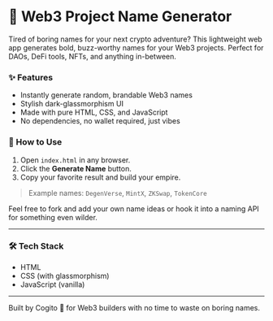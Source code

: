 # 🔮 Web3 Project Name Generator

Tired of boring names for your next crypto adventure? This lightweight web app generates bold, buzz-worthy names for your Web3 projects. Perfect for DAOs, DeFi tools, NFTs, and anything in-between.

### ✨ Features

- Instantly generate random, brandable Web3 names
- Stylish dark-glassmorphism UI
- Made with pure HTML, CSS, and JavaScript
- No dependencies, no wallet required, just vibes

### 🚀 How to Use

1. Open `index.html` in any browser.
2. Click the **Generate Name** button.
3. Copy your favorite result and build your empire.

> Example names: `DegenVerse`, `MintX`, `ZKSwap`, `TokenCore`

Feel free to fork and add your own name ideas or hook it into a naming API for something even wilder.

---

### 🛠 Tech Stack

- HTML
- CSS (with glassmorphism)
- JavaScript (vanilla)

---

Built by Cogito 🧠 for Web3 builders with no time to waste on boring names.

